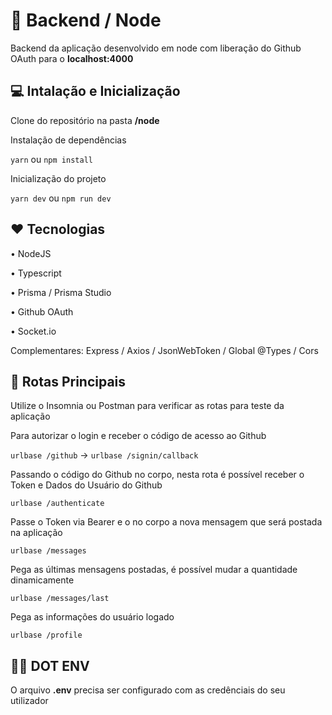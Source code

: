 # 🎲 Backend / Node

Backend da aplicação desenvolvido em node com liberação do Github OAuth para o **localhost:4000**

## 💻 Intalação e Inicialização

Clone do repositório na pasta **/node**

Instalação de dependências

`yarn` ou `npm install`

Inicialização do projeto

`yarn dev` ou `npm run dev`

## ❤ Tecnologias

• NodeJS

• Typescript

• Prisma / Prisma Studio

• Github OAuth

• Socket.io

Complementares: Express / Axios / JsonWebToken / Global @Types / Cors

## 🚛 Rotas Principais

Utilize o Insomnia ou Postman para verificar as rotas para teste da aplicação

Para autorizar o login e receber o código de acesso ao Github

`urlbase /github` -> `urlbase /signin/callback`

Passando o código do Github no corpo, nesta rota é possível receber o Token e Dados do Usuário do Github

`urlbase /authenticate`

Passe o Token via Bearer e o no corpo a nova mensagem que será postada na aplicação

`urlbase /messages`

Pega as últimas mensagens postadas, é possível mudar a quantidade dinamicamente

`urlbase /messages/last`

Pega as informações do usuário logado

`urlbase /profile`

## 👨‍💻 DOT ENV

O arquivo **.env** precisa ser configurado com as credênciais do seu utilizador
